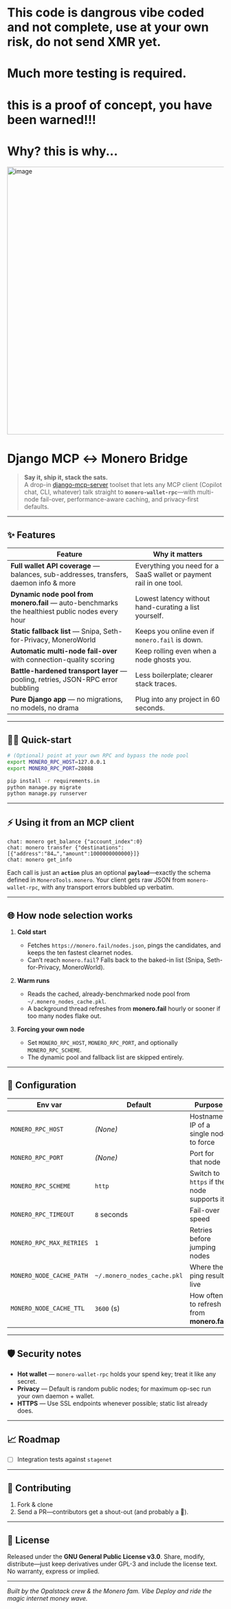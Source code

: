# This code is dangrous vibe coded and not complete, use at your own risk, do not send XMR yet. 
# Much more testing is required.
# this is a proof of concept, you have been warned!!!
# Why? this is why...
<img width="588" height="622" alt="image" src="https://github.com/user-attachments/assets/9f6c5504-3a95-4631-99f0-85edb25b8e84" />

# Django MCP ↔ Monero Bridge

> **Say it, ship it, stack the sats.**  
> A drop-in [django-mcp-server](https://github.com/opalstack/django-mcp-server) toolset that lets any MCP client (Copilot chat, CLI, whatever) talk straight to **`monero-wallet-rpc`**—with multi-node fail-over, performance-aware caching, and privacy-first defaults.

---

## ✨ Features

| Feature | Why it matters |
|---------|----------------|
| **Full wallet API coverage** — balances, sub-addresses, transfers, daemon info & more | Everything you need for a SaaS wallet or payment rail in one tool. |
| **Dynamic node pool from monero.fail** — auto-benchmarks the healthiest public nodes every hour | Lowest latency without hand-curating a list yourself. |
| **Static fallback list** — Snipa, Seth-for-Privacy, MoneroWorld | Keeps you online even if `monero.fail` is down. |
| **Automatic multi-node fail-over** with connection-quality scoring | Keep rolling even when a node ghosts you. |
| **Battle-hardened transport layer** — pooling, retries, JSON-RPC error bubbling | Less boilerplate; clearer stack traces. |
| **Pure Django app** — no migrations, no models, no drama | Plug into any project in 60 seconds. |

---

## 🏃‍♂️ Quick-start

```bash
# (Optional) point at your own RPC and bypass the node pool
export MONERO_RPC_HOST=127.0.0.1
export MONERO_RPC_PORT=28088

pip install -r requirements.in
python manage.py migrate
python manage.py runserver
````

---

## ⚡ Using it from an MCP client

```text
chat: monero get_balance {"account_index":0}
chat: monero transfer {"destinations":[{"address":"84…","amount":1000000000000}]}
chat: monero get_info
```

Each call is just an **`action`** plus an optional **`payload`**—exactly the schema defined in `MoneroTools.monero`. Your client gets raw JSON from `monero-wallet-rpc`, with any transport errors bubbled up verbatim.

---

## 🌐 How node selection works

1. **Cold start**

   * Fetches `https://monero.fail/nodes.json`, pings the candidates, and keeps the ten fastest clearnet nodes.
   * Can’t reach `monero.fail`? Falls back to the baked-in list (Snipa, Seth-for-Privacy, MoneroWorld).

2. **Warm runs**

   * Reads the cached, already-benchmarked node pool from `~/.monero_nodes_cache.pkl`.
   * A background thread refreshes from **monero.fail** hourly or sooner if too many nodes flake out.

3. **Forcing your own node**

   * Set `MONERO_RPC_HOST`, `MONERO_RPC_PORT`, and optionally `MONERO_RPC_SCHEME`.
   * The dynamic pool and fallback list are skipped entirely.

---

## 🔧 Configuration

| Env var                  | Default                     | Purpose                                   |
| ------------------------ | --------------------------- | ----------------------------------------- |
| `MONERO_RPC_HOST`        | *(None)*                    | Hostname / IP of a single node to force   |
| `MONERO_RPC_PORT`        | *(None)*                    | Port for that node                        |
| `MONERO_RPC_SCHEME`      | `http`                      | Switch to `https` if the node supports it |
| `MONERO_RPC_TIMEOUT`     | `8` seconds                 | Fail-over speed                           |
| `MONERO_RPC_MAX_RETRIES` | `1`                         | Retries before jumping nodes              |
| `MONERO_NODE_CACHE_PATH` | `~/.monero_nodes_cache.pkl` | Where the ping results live               |
| `MONERO_NODE_CACHE_TTL`  | `3600` (s)                  | How often to refresh from **monero.fail** |

---

## 🛡️ Security notes

* **Hot wallet** — `monero-wallet-rpc` holds your spend key; treat it like any secret.
* **Privacy** — Default is random public nodes; for maximum op-sec run your own daemon + wallet.
* **HTTPS** — Use SSL endpoints whenever possible; static list already does.

---

## 📈 Roadmap

* [ ] Integration tests against `stagenet`

---

## 🤝 Contributing

1. Fork & clone
2. Send a PR—contributors get a shout-out (and probably a 🎉).

---

## 📜 License

Released under the **GNU General Public License v3.0**.
Share, modify, distribute—just keep derivatives under GPL-3 and include the license text. No warranty, express or implied.

---

*Built by the Opalstack crew & the Monero fam. Vibe Deploy and ride the magic internet money wave.*


